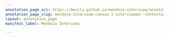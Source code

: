 ```yaml
---
annotation_page_uri: https://Amcclu.github.io/mendoza-interview/annotations/mendoza-interview-canvas-1-interviewee--contextualizing--tone-change--relating-firsthand-experience-.json
annotation_page_slug: mendoza-interview-canvas-1-interviewee--contextualizing--tone-change--relating-firsthand-experience-
layout: annotation_page
manifest_label: Mendoza Interview

---
```

